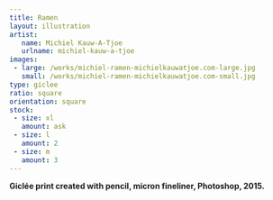 ```yaml
---
title: Ramen
layout: illustration
artist:
   name: Michiel Kauw-A-Tjoe
   urlname: michiel-kauw-a-tjoe
images:
 - large: /works/michiel-ramen-michielkauwatjoe.com-large.jpg
   small: /works/michiel-ramen-michielkauwatjoe.com-small.jpg
type: giclee
ratio: square
orientation: square
stock:
 - size: xl
   amount: ask
 - size: l
   amount: 2
 - size: m
   amount: 3
---
```


**Giclée print created with pencil, micron fineliner, Photoshop, 2015.**
